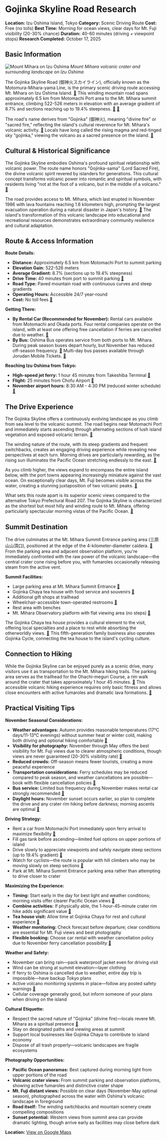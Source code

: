 # Gojinka Skyline Road Research

**Location:** Izu Oshima Island, Tokyo
**Category:** Scenic Driving Route
**Cost:** Free (no tolls)
**Best Time:** Morning for ocean views, clear days for Mt. Fuji visibility (20-30% chance)
**Duration:** 40-60 minutes (driving + viewpoint stops)
**Research Completed:** October 17, 2025

## Basic Information

![Mount Mihara on Izu Oshima](https://upload.wikimedia.org/wikipedia/commons/e/ea/MiharaMountain.JPG)
*Mount Mihara volcanic crater and surrounding landscape on Izu Oshima*

The Gojinka Skyline Road (御神火スカイライン), officially known as the Motomura-Mihara-yama Line, is the primary scenic driving route accessing Mt. Mihara on Izu Oshima Island. [🔗](https://www.sbaa-bicycle.com/sbaa_sp/course/gojinka.html) This winding mountain road spans approximately 6.5 km from Motomachi Port area to the Mt. Mihara summit entrance, climbing 522-526 meters in elevation with an average gradient of 8.7% and sections reaching up to 19.4% steepness. [🔗](https://ameblo.jp/natsumimatsu/entry-12788427128.html) [🔗](https://yamap.com/activities/2742420)

The road's name derives from "Gojinka" (御神火), meaning "divine fire" or "sacred fire," reflecting the island's cultural reverence for Mt. Mihara's volcanic activity. [🔗](https://en.wikipedia.org/wiki/Mount_Mihara) Locals have long called the rising magma and red-tinged sky "gojinka," viewing the volcano as a sacred presence on the island. [🔗](https://allabout-japan.com/en/article/11370/)

## Cultural & Historical Significance

The Gojinka Skyline embodies Oshima's profound spiritual relationship with volcanic power. The route name honors "Gojinka-sama" (Lord Sacred Fire), the divine volcanic spirit revered by islanders for generations. This cultural concept transforms volcanic power into romantic and spiritual symbols, with residents living "not at the foot of a volcano, but in the middle of a volcano." [🔗](https://allabout-japan.com/en/article/11370/)

The road provides access to Mt. Mihara, which last erupted in November 1986 with lava fountains reaching 1.6 kilometers high, prompting the largest evacuation operation during a natural disaster in Japan's history. [🔗](https://en.wikipedia.org/wiki/Mount_Mihara) The island's transformation of this volcanic landscape into educational and recreational resources demonstrates extraordinary community resilience and cultural adaptation.

## Route & Access Information

**Route Details:**
- **Distance:** Approximately 6.5 km from Motomachi Port to summit parking
- **Elevation Gain:** 522-526 meters
- **Average Gradient:** 8.7% (sections up to 19.4% steepness)
- **Drive Time:** 40 minutes from port to summit parking [🔗](https://travelroad.co.jp/izu/blog/izu-oshima-miharayama/)
- **Road Type:** Paved mountain road with continuous curves and steep gradients
- **Operating Hours:** Accessible 24/7 year-round
- **Cost:** No toll fees [🔗](https://www.sbaa-bicycle.com/sbaa_sp/course/gojinka.html)

**Getting There:**
- **By Rental Car (Recommended for November):** Rental cars available from Motomachi and Okada ports. Four rental companies operate on the island, with at least one offering free cancellation if ferries are cancelled due to weather. [🔗](https://tokyoislands.jp/oshima)
- **By Bus:** Oshima Bus operates service from both ports to Mt. Mihara. During peak season buses depart hourly, but November has reduced off-season frequency. [🔗](https://ridgelineimages.com/hiking/mt-mihara/) Multi-day bus passes available through Jorudan Mobile Tickets. [🔗](https://ticket.jorudan.co.jp/oshima-bus/en/)

**Reaching Izu Oshima from Tokyo:**
- **High-speed jet ferry:** 1 hour 45 minutes from Takeshiba Terminal [🔗](https://www.islandaccess.metro.tokyo.lg.jp/en/island/oshima/)
- **Flight:** 25 minutes from Chofu Airport [🔗](https://www.islandaccess.metro.tokyo.lg.jp/en/island/oshima/)
- **November airport hours:** 8:30 AM - 4:30 PM (reduced winter schedule) [🔗](https://japantravel.navitime.com/en/area/jp/spot/02301-1310336/)

## The Drive Experience

The Gojinka Skyline offers a continuously evolving landscape as you climb from sea level to the volcanic summit. The road begins near Motomachi Port and immediately starts ascending through alternating sections of lush island vegetation and exposed volcanic terrain. [🔗](https://kurashiisland.hatenablog.com/entry/2021/08/15/205951)

The winding nature of the route, with its steep gradients and frequent switchbacks, creates an engaging driving experience while revealing new perspectives at each turn. Morning drives are particularly rewarding, as the rising sun illuminates the Pacific Ocean stretching endlessly to the east. [🔗](https://ridgelineimages.com/hiking/mt-mihara/)

As you climb higher, the views expand to encompass the entire island below, with the port towns appearing increasingly miniature against the vast ocean. On exceptionally clear days, Mt. Fuji becomes visible across the water, creating a stunning juxtaposition of two volcanic peaks. [🔗](https://www.magical-trip.com/media/the-ultimate-guide-16-best-mt-fuji-photo-spots-for-2025-w-map/)

What sets this route apart is its superior scenic views compared to the alternative Tokyo Prefectural Road 207. The Gojinka Skyline is characterized as the shortest but most hilly and winding route to Mt. Mihara, offering particularly spectacular morning vistas of the Pacific Ocean. [🔗](https://ridgelineimages.com/hiking/mt-mihara/)

## Summit Destination

The drive culminates at the Mt. Mihara Summit Entrance parking area (三原山山頂口), positioned at the edge of the 4-kilometer-diameter caldera. [🔗](https://yamahack.com/3146) From the parking area and adjacent observation platform, you're immediately confronted with the raw power of the volcanic landscape—the central crater cone rising before you, with fumaroles occasionally releasing steam from the active vent.

**Summit Facilities:**
- Large parking area at Mt. Mihara Summit Entrance [🔗](https://yamap.com/landmarks/152968)
- Gojinka Chaya tea house with food service and souvenirs [🔗](https://www.outdoorjapan.com/issues/issue-70-winter-2019/riding-up-and-around-izu-oshima/)
- Additional gift shops at trailhead
- Wheelchair-accessible town-operated restrooms [🔗](https://www.sangyo-rodo1.metro.tokyo.lg.jp/tourism/accessible/en/islands/oshima.html)
- Rest area with benches
- Mt. Mihara Observatory platform with flat viewing area (no steps) [🔗](https://www.sangyo-rodo1.metro.tokyo.lg.jp/tourism/accessible/en/islands/oshima.html)

The Gojinka Chaya tea house provides a cultural element to the visit, offering local specialties and a place to rest while absorbing the otherworldly views. [🔗](https://www.outdoorjapan.com/issues/issue-70-winter-2019/riding-up-and-around-izu-oshima/) This fifth-generation family business also operates Gojinka Cycle, connecting the tea house to the island's cycling culture.

## Connection to Hiking

While the Gojinka Skyline can be enjoyed purely as a scenic drive, many visitors use it as transportation to the Mt. Mihara hiking trails. The parking area serves as the trailhead for the Ohachi-meguri Course, a rim walk around the crater that takes approximately 1 hour 45 minutes. [🔗](https://yamahack.com/3146) This accessible volcanic hiking experience requires only basic fitness and allows close encounters with active fumaroles and dramatic lava formations. [🔗](https://ridgelineimages.com/hiking/mt-mihara/)

## Practical Visiting Tips

**November Seasonal Considerations:**
- **Weather advantages:** Autumn provides reasonable temperatures (17°C days/11-13°C evenings) without summer heat or winter cold, making both driving and optional hiking comfortable [🔗](https://tokyoislands.jp/oshima)
- **Visibility for photography:** November through May offers the best visibility for Mt. Fuji views due to clearer atmospheric conditions, though views are never guaranteed (20-30% visibility rate) [🔗](https://www.magical-trip.com/media/the-ultimate-guide-16-best-mt-fuji-photo-spots-for-2025-w-map/)
- **Reduced crowds:** Off-season means fewer tourists, creating a more peaceful experience
- **Transportation considerations:** Ferry schedules may be reduced compared to peak season, and weather cancellations are possible—book with flexible cancellation policies [🔗](https://tokyoislands.jp/oshima)
- **Bus service:** Limited bus frequency during November makes rental car strongly recommended [🔗](https://japantravel.navitime.com/en/area/jp/spot/02301-1310336/)
- **Daylight hours:** November sunset occurs earlier, so plan to complete the drive and any crater rim hiking before darkness; morning ascents are optimal [🔗](https://ridgelineimages.com/hiking/mt-mihara/)

**Driving Strategy:**
- Rent a car from Motomachi Port immediately upon ferry arrival to maximize flexibility [🔗](https://japantravel.navitime.com/en/area/jp/guide/NTJtrv1297-en/)
- Fill gas tank before ascending—limited fuel options on upper portions of island
- Drive slowly to appreciate viewpoints and safely navigate steep sections (up to 19.4% gradient) [🔗](https://www.sbaa-bicycle.com/sbaa_sp/course/gojinka.html)
- Watch for cyclists—the route is popular with hill climbers who may be moving slowly on steep sections [🔗](https://www.cyclowired.jp/news/node/212547)
- Park at Mt. Mihara Summit Entrance parking area rather than attempting to drive closer to crater

**Maximizing the Experience:**
- **Timing:** Start early in the day for best light and weather conditions; morning visits offer clearer Pacific Ocean views [🔗](https://ridgelineimages.com/hiking/mt-mihara/)
- **Combine activities:** If physically able, the 1-hour-45-minute crater rim hike adds significant value [🔗](https://yamahack.com/3146)
- **Tea house visit:** Allow time at Gojinka Chaya for rest and cultural experience [🔗](https://www.outdoorjapan.com/issues/issue-70-winter-2019/riding-up-and-around-izu-oshima/)
- **Weather monitoring:** Check forecast before departure; clear conditions are essential for Mt. Fuji views and best photography
- **Flexible booking:** Choose car rental with weather cancellation policy due to November ferry cancellation possibility [🔗](https://tokyoislands.jp/oshima)

**Weather and Safety:**
- November can bring rain—pack waterproof jacket even for driving visit
- Wind can be strong at summit elevation—layer clothing
- If ferry to Oshima is cancelled due to weather, entire day trip is impossible—have backup Tokyo plans
- Active volcano monitoring systems in place—follow any posted safety warnings [🔗](https://en.wikipedia.org/wiki/Mount_Mihara)
- Cellular coverage generally good, but inform someone of your plans when driving on the island

**Cultural Etiquette:**
- Respect the sacred nature of "Gojinka" (divine fire)—locals revere Mt. Mihara as a spiritual presence [🔗](https://allabout-japan.com/en/article/11370/)
- Stay on designated paths and viewing areas at summit
- Support local businesses like Gojinka Chaya to contribute to island economy
- Dispose of all trash properly—volcanic landscapes are fragile ecosystems

**Photography Opportunities:**
- **Pacific Ocean panoramas:** Best captured during morning light from upper portions of the road
- **Volcanic crater views:** From summit parking and observation platforms, showing active fumaroles and distinctive crater shape
- **Mt. Fuji distant views:** Possible on clear days (November-May optimal season), photographed across the water with Oshima's volcanic landscape in foreground
- **Road itself:** The winding switchbacks and mountain scenery create compelling compositions
- **Sunset potential:** Western views from summit area can provide dramatic lighting, though arrive early as facilities may close before dark

**Location:** [View on Google Maps](https://maps.google.com/maps?q=34.738528,139.381142)

